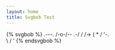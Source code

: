 ```yaml
---
layout: home
title: Svgbob Test
---
```


{% svgbob %}
       .---.
      /-o-/--
   .-/ / /->
  ( *  \/
   '-.  \
      \ /
       '
{% endsvgbob %}